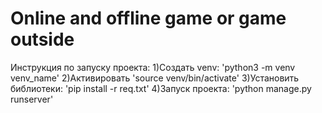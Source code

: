 # Online and offline game or game outside
Инструкция по запуску проекта:
    1)Создать venv: 'python3 -m venv venv_name' 
    2)Активировать 'source venv/bin/activate' 
    3)Установить библиотеки: 'pip install -r req.txt' 
	4)Запуск проекта: 'python manage.py runserver'
